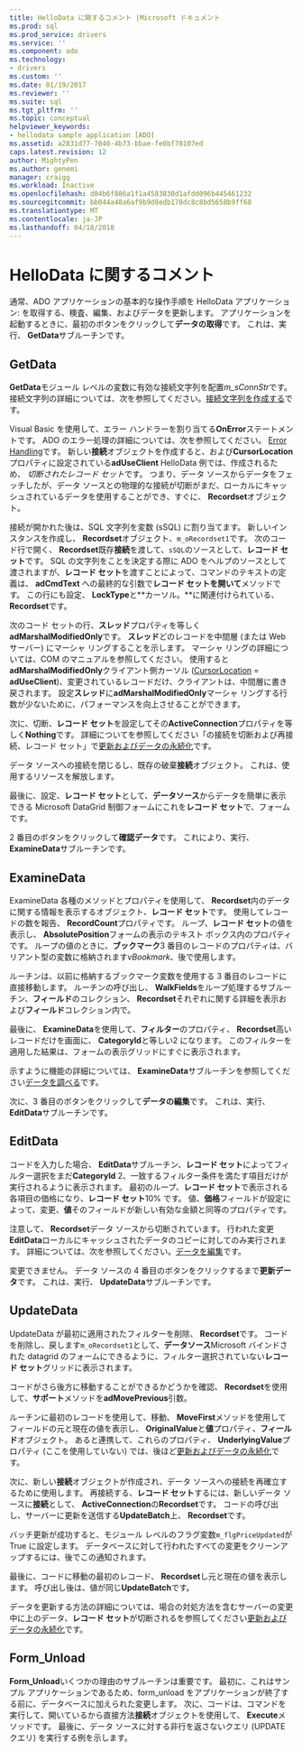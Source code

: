 ```yaml
---
title: HelloData に関するコメント |Microsoft ドキュメント
ms.prod: sql
ms.prod_service: drivers
ms.service: ''
ms.component: ado
ms.technology:
- drivers
ms.custom: ''
ms.date: 01/19/2017
ms.reviewer: ''
ms.suite: sql
ms.tgt_pltfrm: ''
ms.topic: conceptual
helpviewer_keywords:
- hellodata sample application [ADO]
ms.assetid: a2831d77-7040-4b73-bbae-fe0bf78107ed
caps.latest.revision: 12
author: MightyPen
ms.author: genemi
manager: craigg
ms.workload: Inactive
ms.openlocfilehash: d04b6f886a1f1a4583830d1afdd096b445461232
ms.sourcegitcommit: bb044a48a6af9b9d8edb178dc8c8bd5658b9ff68
ms.translationtype: MT
ms.contentlocale: ja-JP
ms.lasthandoff: 04/18/2018
---
```

# <a name="comments-on-hellodata"></a>HelloData に関するコメント
通常、ADO アプリケーションの基本的な操作手順を HelloData アプリケーション: を取得する、検査、編集、およびデータを更新します。 アプリケーションを起動するときに、最初のボタンをクリックして**データの取得**です。 これは、実行、 **GetData**サブルーチンです。  
  
## <a name="getdata"></a>GetData  
 **GetData**モジュール レベルの変数に有効な接続文字列を配置*m_sConnStr*です。 接続文字列の詳細については、次を参照してください。[接続文字列を作成する](../../../ado/guide/data/creating-a-connection-string.md)です。  
  
 Visual Basic を使用して、エラー ハンドラーを割り当てる**OnError**ステートメントです。 ADO のエラー処理の詳細については、次を参照してください。 [Error Handling](../../../ado/guide/data/error-handling.md)です。 新しい**接続**オブジェクトを作成すると、および**CursorLocation**プロパティに設定されている**adUseClient** HelloData 例では、作成されるため、 *切断されたレコード セット*です。 つまり、データ ソースからデータをフェッチしたが、データ ソースとの物理的な接続が切断がまだ、ローカルにキャッシュされているデータを使用することができ、すぐに、 **Recordset**オブジェクト。  
  
 接続が開かれた後は、SQL 文字列を変数 (sSQL) に割り当てます。 新しいインスタンスを作成し、 **Recordset**オブジェクト、`m_oRecordset1`です。 次のコード行で開く、 **Recordset**既存**接続**を渡して、`sSQL`のソースとして、**レコード セット**です。 SQL の文字列をことを決定する際に ADO をヘルプのソースとして渡されますが、**レコード セット**を渡すことによって、コマンドのテキストの定義は、 **adCmdText** への最終的な引数で**レコード セットを開いて**メソッドです。 この行にも設定、 **LockType**と**カーソル。**に関連付けられている、 **Recordset**です。  
  
 次のコード セットの行、**スレッド**プロパティを等しく**adMarshalModifiedOnly**です。 **スレッド**どのレコードを中間層 (または Web サーバー) にマーシャ リングすることを示します。 マーシャ リングの詳細については、COM のマニュアルを参照してください。 使用すると**adMarshalModifiedOnly**クライアント側カーソル ([CursorLocation](../../../ado/reference/ado-api/cursorlocation-property-ado.md) = **adUseClient**)、変更されているレコードだけ、クライアントは、中間層に書き戻されます。 設定**スレッド**に**adMarshalModifiedOnly**マーシャ リングする行数が少ないために、パフォーマンスを向上させることができます。  
  
 次に、切断、**レコード セット**を設定してその**ActiveConnection**プロパティを等しく**Nothing**です。 詳細についてを参照してください「の接続を切断および再接続、レコード セット」で[更新およびデータの永続化](../../../ado/guide/data/updating-and-persisting-data.md)です。  
  
 データ ソースへの接続を閉じるし、既存の破棄**接続**オブジェクト。 これは、使用するリソースを解放します。  
  
 最後に、設定、**レコード セット**として、**データソース**からデータを簡単に表示できる Microsoft DataGrid 制御フォームにこれを**レコード セット**で、フォームです。  
  
 2 番目のボタンをクリックして**確認データ**です。 これにより、実行、 **ExamineData**サブルーチンです。  
  
## <a name="examinedata"></a>ExamineData  
 ExamineData 各種のメソッドとプロパティを使用して、 **Recordset**内のデータに関する情報を表示するオブジェクト、**レコード セット**です。 使用してレコードの数を報告、 **RecordCount**プロパティです。 ループ、**レコード セット**の値を表示し、 **AbsolutePosition**フォームの表示のテキスト ボックス内のプロパティです。 ループの値のときに、**ブックマーク**3 番目のレコードのプロパティは、バリアント型の変数に格納されます*vBookmark*、後で使用します。  
  
 ルーチンは、以前に格納するブックマーク変数を使用する 3 番目のレコードに直接移動します。 ルーチンの呼び出し、 **WalkFields**をループ処理するサブルーチン、**フィールド**のコレクション、 **Recordset**それぞれに関する詳細を表示および**フィールド**コレクション内で。  
  
 最後に、 **ExamineData**を使用して、**フィルター**のプロパティ、 **Recordset**高いレコードだけを画面に、 **CategoryId**と等しい2 になります。 このフィルターを適用した結果は、フォームの表示グリッドにすぐに表示されます。  
  
 示すように機能の詳細については、 **ExamineData**サブルーチンを参照してください[データを調べる](../../../ado/guide/data/examining-data.md)です。  
  
 次に、3 番目のボタンをクリックして**データの編集**です。 これは、実行、 **EditData**サブルーチンです。  
  
## <a name="editdata"></a>EditData  
 コードを入力した場合、 **EditData**サブルーチン、**レコード セット**によってフィルター選択をまだ**CategoryId** 2、一致するフィルター条件を満たす項目だけが実行されるように表示されます。 最初のループ、**レコード セット**で表示される各項目の価格になり、**レコード セット**10% です。 値、**価格**フィールドが設定によって、変更、**値**そのフィールドが新しい有効な金額と同等のプロパティです。  
  
 注意して、 **Recordset**データ ソースから切断されています。 行われた変更**EditData**ローカルにキャッシュされたデータのコピーに対してのみ実行されます。 詳細については、次を参照してください。[データを編集](../../../ado/guide/data/editing-data.md)です。  
  
 変更できません。 データ ソースの 4 番目のボタンをクリックするまで**更新データ**です。 これは、実行、 **UpdateData**サブルーチンです。  
  
## <a name="updatedata"></a>UpdateData  
 UpdateData が最初に適用されたフィルターを削除、 **Recordset**です。 コードを削除し、戻します`m_oRecordset1`として、**データソース**Microsoft バインドされた datagrid のフォームにできるように、フィルター選択されていない**レコード セット**グリッドに表示されます。  
  
 コードがさら後方に移動することができるかどうかを確認、 **Recordset**を使用して、**サポート**メソッドを**adMovePrevious**引数。  
  
 ルーチンに最初のレコードを使用して、移動、 **MoveFirst**メソッドを使用してフィールドの元と現在の値を表示し、 **OriginalValue**と**値**プロパティ、**フィールド**オブジェクト。 あると連携して、これらのプロパティ、 **UnderlyingValue**プロパティ (ここを使用していない) では、後ほど[更新およびデータの永続化](../../../ado/guide/data/updating-and-persisting-data.md)です。  
  
 次に、新しい**接続**オブジェクトが作成され、データ ソースへの接続を再確立するために使用します。 再接続する、**レコード セット**するには、新しいデータ ソースに**接続**として、 **ActiveConnection**の**Recordset**です。 コードの呼び出し、サーバーに更新を送信する**UpdateBatch**上、 **Recordset**です。  
  
 バッチ更新が成功すると、モジュール レベルのフラグ変数`m_flgPriceUpdated`が True に設定します。 データベースに対して行われたすべての変更をクリーンアップするには、後でこの通知されます。  
  
 最後に、コードに移動の最初のレコード、 **Recordset**し元と現在の値を表示します。 呼び出し後は、値が同じ**UpdateBatch**です。  
  
 データを更新する方法の詳細については、場合の対処方法を含むサーバーの変更中に上のデータ、**レコード セット**が切断されるを参照してください[更新およびデータの永続化](../../../ado/guide/data/updating-and-persisting-data.md)です。  
  
## <a name="formunload"></a>Form_Unload  
 **Form_Unload**いくつかの理由のサブルーチンは重要です。 最初に、これはサンプル アプリケーションであるため、form_unload をアプリケーションが終了する前に、データベースに加えられた変更します。 次に、コードは、コマンドを実行して、開いているから直接方法**接続**オブジェクトを使用して、 **Execute**メソッドです。 最後に、データ ソースに対する非行を返さないクエリ (UPDATE クエリ) を実行する例を示します。
